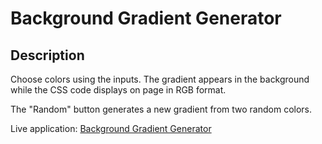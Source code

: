 # Background Gradient Generator

## Description
Choose colors using the inputs. The gradient appears in the background while the CSS code displays on page in RGB format.

The "Random" button generates a new gradient from two random colors.

Live application: [Background Gradient Generator](https://evperkinsjr.github.io/background-gradient-generator/)